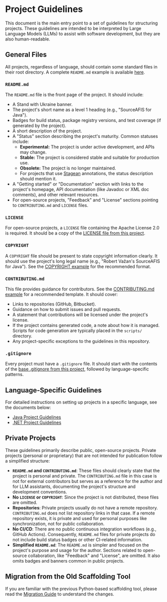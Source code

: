 # Project Guidelines

This document is the main entry point to a set of guidelines for structuring projects. These guidelines are intended to be interpreted by Large Language Models (LLMs) to assist with software development, but they are also human-readable.

## General Files

All projects, regardless of language, should contain some standard files in their root directory. A complete `README.md` example is available [here](example-readme.md).

### `README.md`

The `README.md` file is the front page of the project. It should include:

- A Stand with Ukraine banner.
- The project's short name as a level 1 heading (e.g., "SourceAFIS for Java").
- Badges for build status, package registry versions, and test coverage (if generated by the project).
- A short description of the project.
- A "Status" section describing the project's maturity. Common statuses include:
  - **Experimental:** The project is under active development, and APIs may change.
  - **Stable:** The project is considered stable and suitable for production use.
  - **Obsolete:** The project is no longer maintained.
  - For projects that use [Stagean](https://stagean.machinezoo.com/) annotations, the status description should mention it.
- A "Getting started" or "Documentation" section with links to the project's homepage, API documentation (like Javadoc or XML doc comments), and other relevant resources.
- For open-source projects, "Feedback" and "License" sections pointing to `CONTRIBUTING.md` and `LICENSE` files.

### `LICENSE`

For open-source projects, a `LICENSE` file containing the Apache License 2.0 is required. It should be a copy of the [LICENSE file from this project](../LICENSE).

### `COPYRIGHT`

A `COPYRIGHT` file should be present to state copyright information clearly. It should use the project's long legal name (e.g., "Robert Važan's SourceAFIS for Java"). See the [COPYRIGHT example](example-copyright.txt) for the recommended format.

### `CONTRIBUTING.md`

This file provides guidance for contributors. See the [CONTRIBUTING.md example](example-contributing.md) for a recommended template. It should cover:

- Links to repositories (GitHub, Bitbucket).
- Guidance on how to submit issues and pull requests.
- A statement that contributions will be licensed under the project's license.
- If the project contains generated code, a note about how it is managed. Scripts for code generation are typically placed in the `scripts/` directory.
- Any project-specific exceptions to the guidelines in this repository.

### `.gitignore`

Every project must have a `.gitignore` file. It should start with the contents of the [base .gitignore from this project](../.gitignore), followed by language-specific patterns.

## Language-Specific Guidelines

For detailed instructions on setting up projects in a specific language, see the documents below:

- [Java Project Guidelines](java/README.md)
- [.NET Project Guidelines](dotnet/README.md)

## Private Projects

These guidelines primarily describe public, open-source projects. Private projects (personal or proprietary) that are not intended for publication follow a simplified structure:

- **`README.md` and `CONTRIBUTING.md`**: These files should clearly state that the project is personal and private. The `CONTRIBUTING.md` file in this case is not for external contributors but serves as a reference for the author and for LLM assistants, documenting the project's structure and development conventions.
- **No `LICENSE` or `COPYRIGHT`**: Since the project is not distributed, these files are omitted.
- **Repositories**: Private projects usually do not have a remote repository. `CONTRIBUTING.md` does not list repository links in that case. If a remote repository exists, it is private and used for personal purposes like synchronization, not for public collaboration.
- **No CI/CD**: There are no public continuous integration workflows (e.g., GitHub Actions). Consequently, `README.md` files for private projects do not include build status badges or other CI-related information.
- **Simplified `README.md`**: The `README.md` is simpler and focused on the project's purpose and usage for the author. Sections related to open-source collaboration, like "Feedback" and "License", are omitted. It also omits badges and banners common in public projects.

## Migration from the Old Scaffolding Tool

If you are familiar with the previous Python-based scaffolding tool, please read the [Migration Guide](migration.md) to understand the changes.
